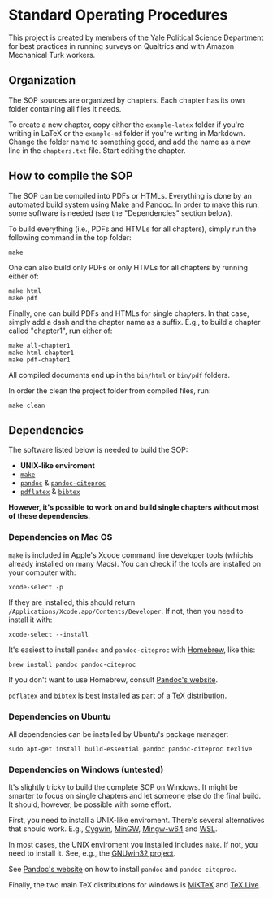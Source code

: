 # Standard Operating Procedures

This project is created by members of the Yale Political Science Department for best practices in running surveys on Qualtrics and with Amazon Mechanical Turk workers. 

## Organization

The SOP sources are organized by chapters. Each chapter has its own folder containing all files it needs.

To create a new chapter, copy either the `example-latex` folder if you're writing in LaTeX or the `example-md` folder if you're writing in Markdown. Change the folder name to something good, and add the name as a new line in the `chapters.txt` file. Start editing the chapter.


## How to compile the SOP

The SOP can be compiled into PDFs or HTMLs. Everything is done by an automated build system using [Make](https://www.gnu.org/software/make/) and [Pandoc](http://pandoc.org). In order to make this run, some software is needed (see the "Dependencies" section below).

To build everything (i.e., PDFs and HTMLs for all chapters), simply run the following command in the top folder:

```shell
make
```

One can also build only PDFs or only HTMLs for all chapters by running either of:

```shell
make html
make pdf
```

Finally, one can build PDFs and HTMLs for single chapters. In that case, simply add a dash and the chapter name as a suffix. E.g., to build a chapter called "chapter1", run either of:

```shell
make all-chapter1
make html-chapter1
make pdf-chapter1
```

All compiled documents end up in the `bin/html` or `bin/pdf` folders.

In order the clean the project folder from compiled files, run:

```shell
make clean
```


## Dependencies

The software listed below is needed to build the SOP:

* **UNIX-like enviroment**
* [`make`](https://www.gnu.org/software/make/)
* [`pandoc`](http://pandoc.org) & [`pandoc-citeproc`](https://hackage.haskell.org/package/pandoc-citeproc)
* [`pdflatex`](https://www.tug.org/applications/pdftex/) & [`bibtex`](http://www.bibtex.org)

**However, it's possible to work on and build single chapters without most of these dependencies.** 

### Dependencies on Mac OS

`make` is included in Apple's Xcode command line developer tools (whichis already installed on many Macs). You can check if the tools are installed on your computer with:

```shell
xcode-select -p
```

If they are installed, this should return `/Applications/Xcode.app/Contents/Developer`. If not, then you need to install it with:

```shell
xcode-select --install
```

It's easiest to install `pandoc` and `pandoc-citeproc` with [Homebrew](http://brew.sh), like this:

```shell
brew install pandoc pandoc-citeproc
```

If you don't want to use Homebrew, consult [Pandoc's website](http://pandoc.org/installing.html#mac-os-x).

`pdflatex` and `bibtex` is best installed as part of a [TeX distribution](https://tug.org/mactex/).


### Dependencies on Ubuntu

All dependencies can be installed by Ubuntu's package manager:

```shell
sudo apt-get install build-essential pandoc pandoc-citeproc texlive
```


### Dependencies on Windows (untested)

It's slightly tricky to build the complete SOP on Windows. It might be smarter to focus on single chapters and let someone else do the final build. It should, however, be possible with some effort.

First, you need to install a UNIX-like enviroment. There's several alternatives that should work. E.g., [Cygwin](https://cygwin.com), [MinGW](http://www.mingw.org), [Mingw-w64](http://mingw-w64.org/doku.php/start) and [WSL](https://msdn.microsoft.com/commandline/wsl/about).

In most cases, the UNIX enviroment you installed includes `make`. If not, you need to install it. See, e.g., the [GNUwin32 project](http://gnuwin32.sourceforge.net/packages/make.htm).

See [Pandoc's website](http://pandoc.org/installing.html#windows) on how to install `pandoc` and `pandoc-citeproc`.

Finally, the two main TeX distributions for windows is [MiKTeX](https://miktex.org) and [TeX Live](http://tug.org/texlive/windows).
